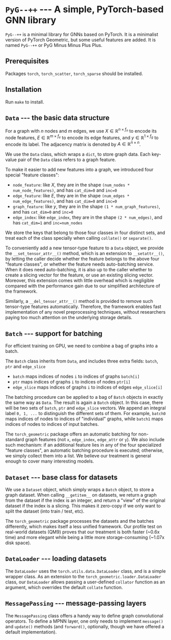 # `PyG--++` --- A simple, PyTorch-based GNN library

`PyG--++` is a minimal library for GNNs based on PyTorch. It is a minimalist version of PyTorch Geometric, but some useful features are added. It is named `PyG--++` or PyG Minus Minus Plus Plus.

## Prerequisites

Packages `torch`, `torch_scatter`, `torch_sparse` should be installed.

## Installation

Run `make` to install.

## `Data` --- the basic data structure

For a graph with $n$ nodes and $m$ edges, we use $X\in \mathbb{R}^{n\times f_n}$ to encode its node features, $E\in \mathbb{R}^{m\times f_e}$ to encode its edge features, and $y\in \mathbb{R}^{1\times f_g}$ to encode its label. The adjacency matrix is denoted by $A\in \mathbb{R}^{n\times n}$.

We use the `Data` class, which wraps a `dict`, to store graph data. Each key-value pair of the `Data` class refers to a graph feature. 

To make it easier to add new features into a graph, we introduced four special "feature classes":
* `node_feature`: like $X$, they are in the shape `(num_nodes * num_node_features)`, and has `cat_dim=0` and `inc=0`
* `edge_feature`: like $E$, they are in the shape `(num_edges * num_edge_features)`, and has `cat_dim=0` and `inc=0`
* `graph_feature`: like $y$, they are in the shape `(1 * num_graph_features)`, and has `cat_dim=0` and `inc=0`
* `edge_index`: like `edge_index`, they are in the shape `(2 * num_edges)`, and has `cat_dim=1` and `inc=num_nodes`

We store the keys that belong to those four classes in four distinct sets, and treat each of the class specially when calling `collate()` or `separate()`.

To conveniently add a new tensor-type feature to a `Data` object, we provide the `__set_tensor_attr__()` method, which is an extension to `__setattr__()`, by letting the caller decide whether the feature belongs to the above four "feature classes", or whether the feature needs auto-batching service. When it does need auto-batching, it is also up to the caller whether to create a slicing vector for the feature, or use an existing slicing vector. Moreover, this extension comes with little overhead which is negligible compared with the performance gain due to our simplified architecture of the framework. 

Similarly, a `__del_tensor_attr__()` method is provided to remove such tensor-type features automatically. Therefore, the framework enables fast implementation of any novel preprocessing techniques, without researchers paying too much attention on the underlying storage details.

## `Batch` --- support for batching

For efficient training on GPU, we need to combine a bag of graphs into a batch. 

The `Batch` class inherits from `Data`, and includes three extra fields: `batch`, `ptr` and `edge_slice`
* `batch` maps indices of nodes `i` to indices of graphs `batch[i]`
* `ptr` maps indices of graphs `i` to indices of nodes `ptr[i]`
* `edge_slice` maps indices of graphs `i` to indices of edges `edge_slice[i]`

The batching procedure can be applied to a bag of `Batch` objects in exactly the same way as `Data`. The result is again a `Batch` object. In this case, there will be two sets of `batch`, `ptr` and `edge_slice` vectors. We append an integral label `0, 1, ...` to distinguish the different sets of them. For example, `batch0` maps indices of nodes to indices of "individual" graphs, while `batch1` maps indices of nodes to indices of input batches.

The `torch_geometric` package offers an automatic batching for non-standard graph features (not `x`, `edge_index`, `edge_attr` or `y`). We also include such mechanism: if an additional feature lies in any of the four specialized "feature classes", an automatic batching procedure is executed; otherwise, we simply collect them into a list. We believe our treatment is general enough to cover many interesting models.

## `Dataset` --- base class for datasets

We use a `Dataset` object, which simply wraps a `Batch` object, to store a graph dataset. When calling `__getitem__` on datasets, we return a graph from the dataset if the index is an integer, and return a "view" of the original dataset if the index is a slicing. This makes it zero-copy if we only want to split the dataset (into train / test, etc).

The `torch_geometric` package processes the datasets and the batches differently, which makes itself a less unified framework. Our profile test on real-world datasets (QM9) proves that our treatment is both faster (~0.6x time) and more elegant while being a little more storage-consuming (~1.07x disk space).

## `DataLoader` --- loading datasets

The `DataLoader` uses the `torch.utils.data.DataLoader` class, and is a simple wrapper class. As an extension to the `torch_geometric.loader.DataLoader` class, our `DataLoader` allows passing a user-defined `collator` function as an argument, which overrides the default `collate` function.

## `MessagePassing` --- message-passing layers

The `MessagePassing` class offers a handy way to define graph convolutional operators. To define a MPNN layer, one only needs to implement `message()` and `update()` methods (and `forward()`, optionally, though we have offered a default implementation).